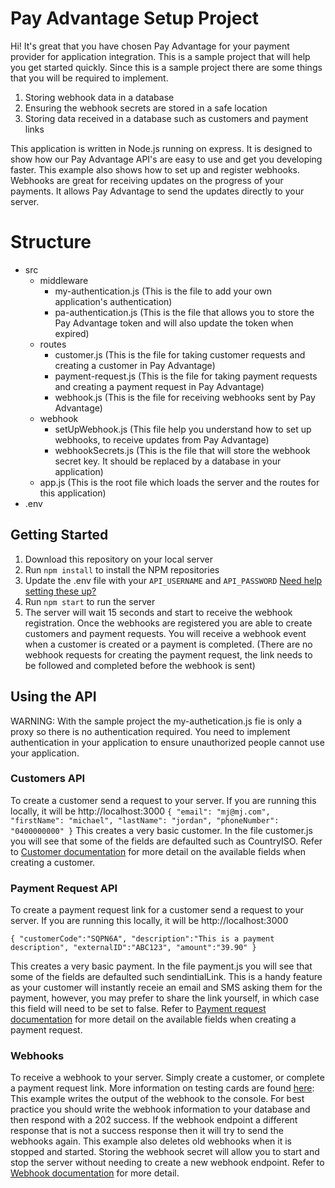 # Pay Advantage Setup Project

Hi! It's great that you have chosen Pay Advantage for your payment provider for application integration. This is a sample project that will help you get started quickly. Since this is a sample project there are some things that you will be required to implement. 

 1. Storing webhook data in a database
 2. Ensuring the webhook secrets are stored in a safe location
 3. Storing data received in a database such as customers and payment links

This application is written in Node.js running on express. It is designed to show how our Pay Advantage API's are easy to use and get you developing faster. This example also shows how to set up and register webhooks. Webhooks are great for receiving updates on the progress of your payments. It allows Pay Advantage to send the updates directly to your server.

# Structure

 - src
	 - middleware 
		 - my-authentication.js (This is the file to add your own application's authentication)
		 - pa-authentication.js (This is the file that allows you to store the Pay Advantage token and will also update the token when expired)
	 - routes
		 - customer.js (This is the file for taking customer requests and creating a customer in Pay Advantage)
		 - payment-request.js (This is the file for taking payment requests and creating a payment request in Pay Advantage)
		 - webhook.js (This is the file for receiving webhooks sent by Pay Advantage)
	 - webhook
		 - setUpWebhook.js (This file help you understand how to set up webhooks, to receive updates from Pay Advantage)
		 - webhookSecrets.js (This is the file that will store the webhook secret key. It should be replaced by a database in your application)
	 - app.js (This is the root file which loads the server and the routes for this application)
 - .env


## Getting Started

 1. Download this repository on your local server 
 2. Run `npm install` to install the NPM repositories
 3. Update the .env file with your `API_USERNAME` and `API_PASSWORD` [Need help setting these up?](https://help.payadvantage.com.au/hc/en-us/articles/203572556-Setup-Authentication)
 4. Run `npm start` to run the server
 5. The server will wait 15 seconds and start to receive the webhook registration. Once the webhooks are registered you are able to create customers and payment requests. You will receive a webhook event when a customer is created or a payment is completed. (There are no webhook requests for creating the payment request, the link needs to be followed and completed before the webhook is sent)

## Using the API

WARNING: With the sample project the my-authetication.js fie is only a proxy so there is no authentication required. You need to implement authentication in your application to ensure unauthorized people cannot use your application.

### Customers API

To create a customer send a request to your server. If you are running this locally, it will be http://localhost:3000
`{
        "email": "mj@mj.com",
	    "firstName": "michael",
	    "lastName": "jordan",
	    "phoneNumber": "0400000000"
   }`
This creates a very basic customer. In the file customer.js you will see that some of the fields are defaulted such as CountryISO. Refer to [Customer documentation](https://help.payadvantage.com.au/hc/en-us/articles/360000279455-Customers-BPAY-Reference) for more detail on the available fields when creating a customer.
 

### Payment Request API

To create a payment request link for a customer send a request to your server. If you are running this locally, it will be http://localhost:3000

`{
	"customerCode":"SQPN6A",
	"description":"This is a payment description",
	"externalID":"ABC123",
	"amount":"39.90"
}`

This creates a very basic payment. In the file payment.js you will see that some of the fields are defaulted such sendintialLink. This is a handy feature as your customer will instantly receie an email and SMS asking them for the payment, however, you may prefer to share the link yourself, in which case this field will need to be set to false. Refer to [Payment request documentation](https://help.payadvantage.com.au/hc/en-us/articles/4453569613967-Payment-Request-Links) for more detail on the available fields when creating a payment request.


### Webhooks

To receive a webhook to your server. Simply create a customer, or complete a payment request link. More information on testing cards are found [here](https://help.payadvantage.com.au/hc/en-us/articles/360000408995-Sandbox-Testing): 
This example writes the output of the webhook to the console. For best practice you should write the webhook information to your database and then respond with a 202 success. If the webhook endpoint a different response that is not a success response then it will try to send the webhooks again.
This example also deletes old webhooks when it is stopped and started. Storing the webhook secret will allow you to start and stop the server without needing to create a new webhook endpoint. 
Refer to [Webhook documentation](https://help.payadvantage.com.au/hc/en-us/articles/360002909095-Webhooks) for more detail.

